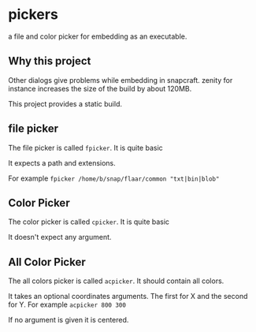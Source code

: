 # pickers

a file and color picker for embedding as an executable.

## Why this project

Other dialogs give problems while embedding in snapcraft. zenity for instance increases 
the size of the build by about 120MB.

This project provides a static build.

## file picker
The file picker is called `fpicker`. It is quite basic

It expects a path and extensions.

For example `fpicker /home/b/snap/flaar/common "txt|bin|blob"` 

## Color Picker
The color picker is called `cpicker`. It is quite basic

It doesn't expect any argument.


## All Color Picker
The all colors picker is called `acpicker`. It should contain all colors.

It takes an optional coordinates arguments. The first for X and the second for Y.
For example `acpicker 800 300`

If no argument is given it is centered.